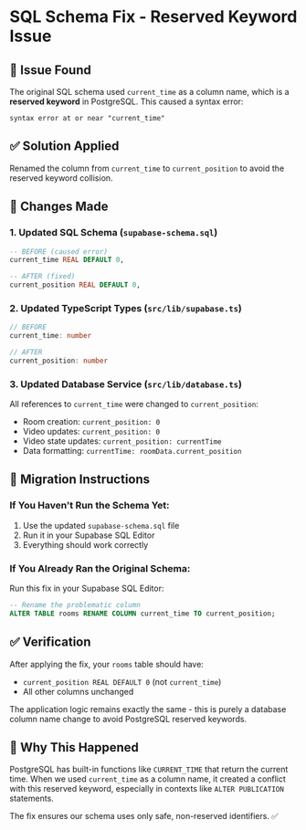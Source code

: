 # SQL Schema Fix - Reserved Keyword Issue

## 🐛 Issue Found
The original SQL schema used `current_time` as a column name, which is a **reserved keyword** in PostgreSQL. This caused a syntax error:

```
syntax error at or near "current_time"
```

## ✅ Solution Applied
Renamed the column from `current_time` to `current_position` to avoid the reserved keyword collision.

## 📝 Changes Made

### 1. Updated SQL Schema (`supabase-schema.sql`)
```sql
-- BEFORE (caused error)
current_time REAL DEFAULT 0,

-- AFTER (fixed)
current_position REAL DEFAULT 0,
```

### 2. Updated TypeScript Types (`src/lib/supabase.ts`)
```typescript
// BEFORE
current_time: number

// AFTER
current_position: number
```

### 3. Updated Database Service (`src/lib/database.ts`)
All references to `current_time` were changed to `current_position`:

- Room creation: `current_position: 0`
- Video updates: `current_position: 0`
- Video state updates: `current_position: currentTime`
- Data formatting: `currentTime: roomData.current_position`

## 🚀 Migration Instructions

### If You Haven't Run the Schema Yet:
1. Use the updated `supabase-schema.sql` file
2. Run it in your Supabase SQL Editor
3. Everything should work correctly

### If You Already Ran the Original Schema:
Run this fix in your Supabase SQL Editor:

```sql
-- Rename the problematic column
ALTER TABLE rooms RENAME COLUMN current_time TO current_position;
```

## ✅ Verification
After applying the fix, your `rooms` table should have:
- `current_position REAL DEFAULT 0` (not `current_time`)
- All other columns unchanged

The application logic remains exactly the same - this is purely a database column name change to avoid PostgreSQL reserved keywords.

## 🎯 Why This Happened
PostgreSQL has built-in functions like `CURRENT_TIME` that return the current time. When we used `current_time` as a column name, it created a conflict with this reserved keyword, especially in contexts like `ALTER PUBLICATION` statements.

The fix ensures our schema uses only safe, non-reserved identifiers. ✅